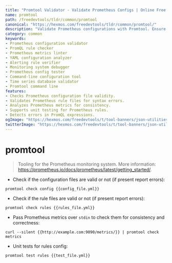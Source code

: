 ```yaml
---
title: "Promtool Validator - Validate Prometheus Configs | Online Free DevTools by Hexmos"
name: promtool
path: /freedevtools/tldr/common/promtool
canonical: "https://hexmos.com/freedevtools/tldr/common/promtool/"
description: "Validate Prometheus configurations with Promtool. Ensure rule and config file validity, and check metric consistency using command line. Free online tool, no registration required."
category: common
keywords:
- Prometheus configuration validator
- PromQL rule checker
- Prometheus metrics linter
- YAML configuration analyzer
- Alerting rule verifier
- Monitoring system debugger
- Prometheus config tester
- Command-line configuration tool
- Time series database validator
- Promtool command line
features:
- Checks Prometheus configuration file validity.
- Validates Prometheus rule files for syntax errors.
- Analyzes Prometheus metrics for consistency.
- Supports unit testing for Prometheus rules.
- Detects errors in PromQL expressions.
ogImage: "https://hexmos.com/freedevtools/t/tool-banners/json-utilities-banner.png"
twitterImage: "https://hexmos.com/freedevtools/t/tool-banners/json-utilities-banner.png"
---
```


# promtool

> Tooling for the Prometheus monitoring system.
> More information: <https://prometheus.io/docs/prometheus/latest/getting_started/>.

- Check if the configuration files are valid or not (if present report errors):

`promtool check config {{config_file.yml}}`

- Check if the rule files are valid or not (if present report errors):

`promtool check rules {{rules_file.yml}}`

- Pass Prometheus metrics over `stdin` to check them for consistency and correctness:

`curl --silent {{http://example.com:9090/metrics/}} | promtool check metrics`

- Unit tests for rules config:

`promtool test rules {{test_file.yml}}`
